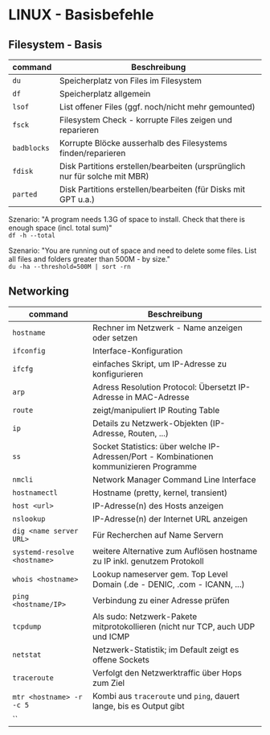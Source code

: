 # LINUX - Basisbefehle

## Filesystem - Basis
|command|Beschreibung|
|---|---|
|`du`|Speicherplatz von Files im Filesystem|
|`df`|Speicherplatz allgemein|
|`lsof`|List offener Files (ggf. noch/nicht mehr gemounted)|
|`fsck`|Filesystem Check - korrupte Files zeigen und reparieren|
|`badblocks`|Korrupte Blöcke ausserhalb des Filesystems finden/reparieren|
|`fdisk`|Disk Partitions erstellen/bearbeiten (ursprünglich nur für solche mit MBR)|
|`parted`|Disk Partitions erstellen/bearbeiten (für Disks mit GPT u.a.)|

Szenario: "A program needs 1.3G of space to install. Check that there is enough space (incl. total sum)"  
`df -h --total`

Szenario: "You are running out of space and need to delete some files. List all files and folders greater than 500M - by size."  
`du -ha --threshold=500M | sort -rn`

## Networking
|command|Beschreibung|
|---|---|
|`hostname`|Rechner im Netzwerk - Name anzeigen oder setzen |
|`ifconfig`|Interface-Konfiguration|
|`ifcfg`|einfaches Skript, um IP-Adresse zu konfigurieren|
|`arp`|Adress Resolution Protocol: Übersetzt IP-Adresse in MAC-Adresse|
|`route`|zeigt/manipuliert IP Routing Table|
|`ip`|Details zu Netzwerk-Objekten (IP-Adresse, Routen, ...)|
|`ss`|Socket Statistics: über welche IP-Adressen/Port - Kombinationen kommunizieren Programme |
|`nmcli`|Network Manager Command Line Interface|
|`hostnamectl`|Hostname (pretty, kernel, transient)|
|`host <url>`|IP-Adresse(n) des Hosts anzeigen|
|`nslookup`|IP-Adresse(n) der Internet URL anzeigen|
|`dig <name server URL>`|Für Recherchen auf Name Servern|
|`systemd-resolve <hostname>`|weitere Alternative zum Auflösen hostname zu IP inkl. genutzem Protokoll|
|`whois <hostname>`|Lookup nameserver gem. Top Level Domain (.de - DENIC, .com - ICANN, ...)|
|`ping <hostname/IP>`|Verbindung zu einer Adresse prüfen|
|`tcpdump`|Als sudo: Netzwerk-Pakete mitprotokollieren (nicht nur TCP, auch UDP und ICMP|
|`netstat`|Netzwerk-Statistik; im Default zeigt es offene Sockets|
|`traceroute`|Verfolgt den Netzwerktraffic über Hops zum Ziel|
|`mtr <hostname> -r -c 5`|Kombi aus `traceroute` und `ping`, dauert lange, bis es Output gibt|
|``||